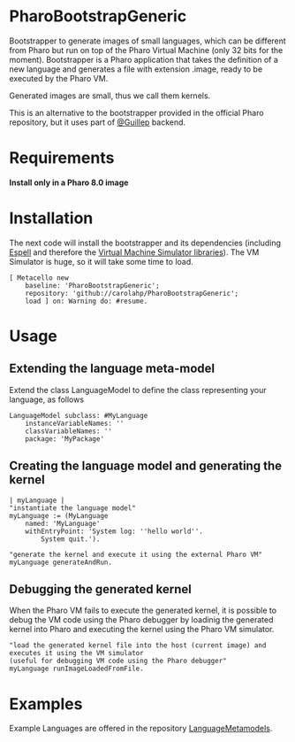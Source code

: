 # PharoBootstrapGeneric
Bootstrapper to generate images of small languages, which can be different from Pharo but run on top of the Pharo Virtual Machine (only 32 bits for the moment).
Bootstrapper is a Pharo application that takes the definition of a new language and generates a file with extension .image, ready to be executed by the Pharo VM.

Generated images are small, thus we call them kernels.


This is an alternative to the bootstrapper provided in the official Pharo repository, but it uses part of [@Guillep](https://github.com/guillep/) backend.

# Requirements
<strong>Install only in a Pharo 8.0 image</strong>

# Installation
The next code will install the bootstrapper and its dependencies (including [Espell](https://github.com/carolahp/espell/) and therefore the [Virtual Machine Simulator libraries](https://github.com/OpenSmalltalk/opensmalltalk-vm)).
The VM Simulator is huge, so it will take some time to load.

```Smalltalk
[ Metacello new
    baseline: 'PharoBootstrapGeneric';
    repository: 'github://carolahp/PharoBootstrapGeneric';
    load ] on: Warning do: #resume.
```
# Usage
## Extending the language meta-model
Extend the class LanguageModel to define the class representing your language, as follows
```Smalltalk
LanguageModel subclass: #MyLanguage
	instanceVariableNames: ''
	classVariableNames: ''
	package: 'MyPackage'
```
## Creating the language model and generating the kernel
```Smalltalk
| myLanguage |
"instantiate the language model"
myLanguage := (MyLanguage 
	named: 'MyLanguage' 
	withEntryPoint: 'System log: ''hello world''. 
        System quit.').

"generate the kernel and execute it using the external Pharo VM"
myLanguage generateAndRun.
```
## Debugging the generated kernel
When the Pharo VM fails to execute the generated kernel, it is possible to debug the VM code using the Pharo debugger by loadinig the generated kernel into Pharo and executing the kernel using the Pharo VM simulator.
```Smalltalk
"load the generated kernel file into the host (current image) and executes it using the VM simulator 
(useful for debugging VM code using the Pharo debugger"
myLanguage runImageLoadedFromFile.
```	

# Examples
Example Languages are offered in the repository [LanguageMetamodels](https://github.com/carolahp/LanguageMetamodels).
